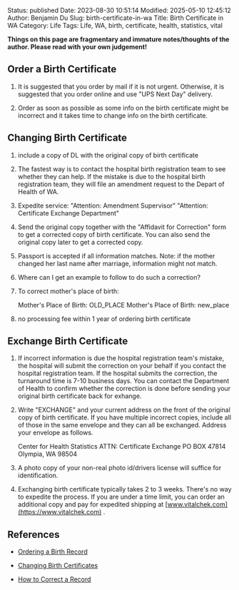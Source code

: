 Status: published
Date: 2023-08-30 10:51:14
Modified: 2025-05-10 12:45:12
Author: Benjamin Du
Slug: birth-certificate-in-wa
Title: Birth Certificate in WA
Category: Life
Tags: Life, WA, birth, certificate, health, statistics, vital

**Things on this page are fragmentary and immature notes/thoughts of the author. Please read with your own judgement!**


## Order a Birth Certificate

1. It is suggested that you order by mail if it is not urgent.
    Otherwise, 
    it is suggested that you order online and use "UPS Next Day" delivery.

2. Order as soon as possible as some info on the birth certificate might be incorrect
    and it takes time to change info on the birth certificate.

## Changing Birth Certificate

1. include a copy of DL with the original copy of birth certificate

1. The fastest way is to contact the hospital birth registration team
    to see whether they can help.
    If the mistake is due to the hospital birth registration team,
    they will file an amendment request to the Depart of Health of WA.

1. Expedite service: "Attention: Amendment Supervisor"
    "Attention: Certificate Exchange Department"

2. Send the original copy together with the "Affidavit for Correction" form 
    to get a corrected copy of birth certificate.
    You can also send the original copy later to get a corrected copy.


3. Passport is accepted if all information matches. 
    Note: if the mother changed her last name after marriage,
    information might not match.

4. Where can I get an example to follow to do such a correction?

5. To correct mother's place of birth:

    Mother's Place of Birth: OLD_PLACE
    Mother's Place of Birth: new_place

6. no processing fee within 1 year of ordering birth certificate

## Exchange Birth Certificate

1. If incorrect information is due the hospital registration team's mistake,
    the hospital will submit the correction on your behalf if you contact the hospital registration team.
    If the hospital submits the correction, 
    the turnaround time is 7-10 business days. 
    You can contact the Department of Health to confirm whether the correction is done 
    before sending your original birth certificate back for exhange.

2. Write "EXCHANGE" and your current address on the front of the original copy of birth certificate. 
    If you have multiple incorrect copies, include all of those in the same envelope and they can all be exchanged. 
    Address your envelope as follows. 

    Center for Health Statistics
    ATTN: Certificate Exchange
    PO BOX 47814
    Olympia, WA 98504

3. A photo copy of your non-real photo id/drivers license will suffice for identification. 
 
4. Exchanging birth certificate typically takes 2 to 3 weeks. 
    There's no way to expedite the process.
    If you are under a time limit, 
    you can order an additional copy and pay for expedited shipping at 
    [www.vitalchek.com](https://www.vitalchek.com)
    .

## References

- [Ordering a Birth Record](https://doh.wa.gov/licenses-permits-and-certificates/vital-records/ordering-vital-record/birth-record)

- [Changing Birth Certificates](https://doh.wa.gov/licenses-permits-and-certificates/vital-records/how-correct-record/changing-birth-certificates#:~:text=Contact%20the%20birth%20hospital%20or%20certified%20midwife.,-What%20I%20want&text=or%20facility%20name-,Requirements%20to%20make%20the%20change%20%E2%80%A2%20At%20least%20one%20parent,the%20Affidavit%20for%20Correction%20form.&text=Requestor%20must%20submit%20an%20affidavit,from%20the%20time%20of%20birth.)

- [How to Correct a Record](https://doh.wa.gov/licenses-permits-and-certificates/vital-records/how-correct-record#:~:text=How%20to%20correct%20a%20certificate%20with%20the,the%20documents%20to%20the%20Department%20of%20Health.)

